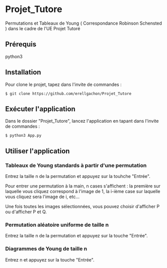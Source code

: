 # Projet_Tutore
Permutations et Tableaux de Young ( Correspondance Robinson Schensted ) dans le cadre de l'UE Projet Tutoré 


## Prérequis

python3

## Installation 

Pour clone le projet, tapez dans l'invite de commandes :
```
$ git clone https://github.com/erellgachon/Projet_Tutore
```

## Exécuter l'application

Dans le dossier "Projet_Tutore", lancez l'application en tapant dans l'invite de commandes :
```
$ python3 App.py
```

## Utiliser l'application

### Tableaux de Young standards à partir d'une permutation

Entrez la taille n de la permutation et appuyez sur la touhche "Entrée".

Pour entrer une permutation à la main, n cases s'affichent : la première sur laquelle vous cliquez correspond à l'image de 1,
la i-ième case sur laquelle vous cliquez sera l'image de i, etc...

Une fois toutes les images sélectionnées, vous pouvez choisir d'afficher P ou d'afficher P et Q.

### Permutation aléatoire uniforme de taille n

Entrez la taille n de la permutation et appuyez sur la touche "Entrée".

### Diagrammes de Young de taille n

Entrez n et appuyez sur la touche "Entrée".


